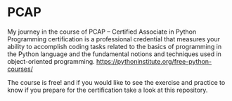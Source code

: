 # PCAP

My journey in the course of PCAP – Certified Associate in Python Programming certification is a professional credential that measures your ability to accomplish coding tasks related to the basics of programming in the Python language and the fundamental notions and techniques used in object-oriented programming.
<https://pythoninstitute.org/free-python-courses/>

The course is free! and if you would like to see the exercise and practice to know if you prepare for the certification take a look at this repository.